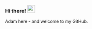 ### Hi there! <img src="https://media.giphy.com/media/hvRJCLFzcasrR4ia7z/giphy.gif" width="25px">
Adam here - and welcome to my GitHub.

<!--
- 🧬 I’m currently working on Master's thesis regarding DNA sequence-to-sequence processing with DL models (using tensorflow.keras).
- 🔭 Also other numerous uni and work projects are on my table.
- 📫 You can reach me on [LinkedIn](https://www.linkedin.com/in/adamnapieralski/) and check out my portfolio [website](http://adamnapieralski.github.io/).
-->

<!--
### 🎓 <br/>
I'm Computer Science student, currently pursuing Master's degree. I've got my Bachelor in Automation Control & Robotics.
### 🌱
-->
<!--
**adamnapieralski/adamnapieralski** is a ✨ _special_ ✨ repository because its `README.md` (this file) appears on your GitHub profile.

Here are some ideas to get you started:

- 🔭 I’m currently working on ...
- 🌱 I’m currently learning ...
- 👯 I’m looking to collaborate on ...
- 🤔 I’m looking for help with ...
- 💬 Ask me about ...
- 📫 How to reach me: ...
- 😄 Pronouns: ...
- ⚡ Fun fact: ...
-->
